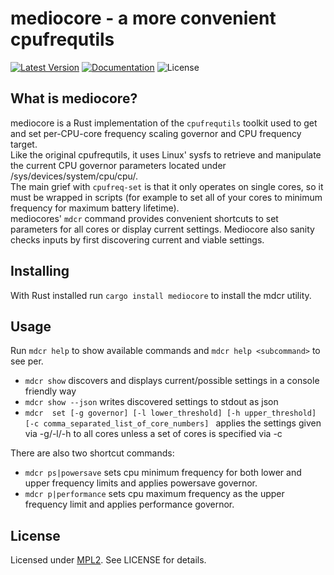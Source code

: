 # mediocore - a more convenient cpufrequtils
[![Latest Version](https://img.shields.io/crates/v/mediocore.svg)](https://crates.io/crates/mediocore)
[![Documentation](https://docs.rs/mediocore/badge.svg)](https://docs.rs/crate/mediocore)
![License](https://img.shields.io/crates/l/mediocore.svg)

## What is mediocore?
mediocore is a Rust implementation of the ```cpufrequtils``` toolkit used to get and set per-CPU-core frequency scaling governor and CPU frequency target.  
Like the original cpufrequtils, it uses Linux' sysfs to retrieve and manipulate the current CPU governor parameters located under /sys/devices/system/cpu/cpu<x>/.  
The main grief with ```cpufreq-set``` is that it only operates on single cores, so it must be wrapped in scripts (for example to set all of your cores to minimum frequency for maximum battery lifetime).  
mediocores' ```mdcr``` command provides convenient shortcuts to set parameters for all cores or display current settings.
Mediocore also sanity checks inputs by first discovering current and viable settings.

## Installing
With Rust installed run ```cargo install mediocore``` to install the mdcr utility.

## Usage
Run ```mdcr help``` to show available commands and ```mdcr help <subcommand>``` to see per.

* ```mdcr show``` discovers and displays current/possible settings in a console friendly way
* ```mdcr show --json``` writes discovered settings to stdout as json  
* ```mdcr  set [-g governor] [-l lower_threshold] [-h upper_threshold] [-c comma_separated_list_of_core_numbers] ``` applies the settings given via -g/-l/-h to all cores unless a set of cores is specified via -c

There are also two shortcut commands:  
* ```mdcr ps|powersave``` sets cpu minimum frequency for both lower and upper frequency limits and applies powersave governor.  
* ```mdcr p|performance``` sets cpu maximum frequency as the upper frequency limit and applies performance governor.  

## License
Licensed under [MPL2](https://www.mozilla.org/en-US/MPL/2.0/).
See LICENSE for details.

